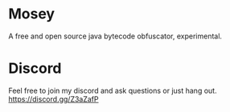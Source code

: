 # Mosey
A free and open source java bytecode obfuscator, experimental.

# Discord
Feel free to join my discord and ask questions or just hang out.
https://discord.gg/Z3aZafP
